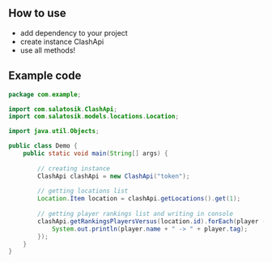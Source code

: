 ## How to use
- add dependency to your project
- create instance ClashApi
- use all methods!

## Example code

```java
package com.example;

import com.salatosik.ClashApi;
import com.salatosik.models.locations.Location;

import java.util.Objects;

public class Demo {
    public static void main(String[] args) {
        
        // creating instance
        ClashApi clashApi = new ClashApi("token");
        
        // getting locations list
        Location.Item location = clashApi.getLocations().get(1);
        
        // getting player rankings list and writing in console
        clashApi.getRankingsPlayersVersus(location.id).forEach(player -> {
            System.out.println(player.name + " -> " + player.tag);
        });
    }
}
```